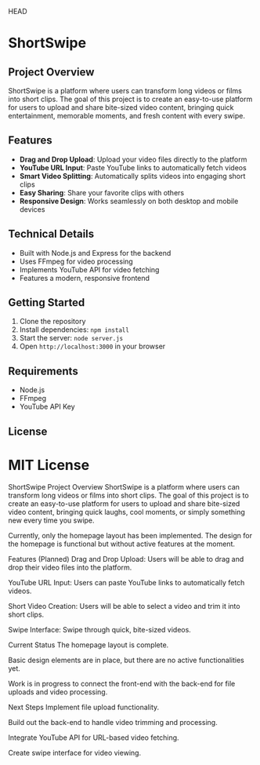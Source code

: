 HEAD
# ShortSwipe

## Project Overview
ShortSwipe is a platform where users can transform long videos or films into short clips. The goal of this project is to create an easy-to-use platform for users to upload and share bite-sized video content, bringing quick entertainment, memorable moments, and fresh content with every swipe.

## Features
- **Drag and Drop Upload**: Upload your video files directly to the platform
- **YouTube URL Input**: Paste YouTube links to automatically fetch videos
- **Smart Video Splitting**: Automatically splits videos into engaging short clips
- **Easy Sharing**: Share your favorite clips with others
- **Responsive Design**: Works seamlessly on both desktop and mobile devices

## Technical Details
- Built with Node.js and Express for the backend
- Uses FFmpeg for video processing
- Implements YouTube API for video fetching
- Features a modern, responsive frontend

## Getting Started
1. Clone the repository
2. Install dependencies: `npm install`
3. Start the server: `node server.js`
4. Open `http://localhost:3000` in your browser

## Requirements
- Node.js
- FFmpeg
- YouTube API Key

## License
MIT License
=======
ShortSwipe
Project Overview
ShortSwipe is a platform where users can transform long videos or films into short clips. The goal of this project is to create an easy-to-use platform for users to upload and share bite-sized video content, bringing quick laughs, cool moments, or simply something new every time you swipe.

Currently, only the homepage layout has been implemented. The design for the homepage is functional but without active features at the moment.

Features (Planned)
Drag and Drop Upload: Users will be able to drag and drop their video files into the platform.

YouTube URL Input: Users can paste YouTube links to automatically fetch videos.

Short Video Creation: Users will be able to select a video and trim it into short clips.

Swipe Interface: Swipe through quick, bite-sized videos.

Current Status
The homepage layout is complete.

Basic design elements are in place, but there are no active functionalities yet.

Work is in progress to connect the front-end with the back-end for file uploads and video processing.

Next Steps
Implement file upload functionality.

Build out the back-end to handle video trimming and processing.

Integrate YouTube API for URL-based video fetching.

Create swipe interface for video viewing.